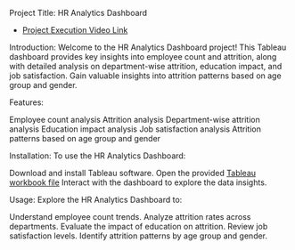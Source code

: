 Project Title: HR Analytics Dashboard

- [Project Execution Video Link](https://drive.google.com/drive/folders/10lcUDt8R3jA9TWP9OG1yCJfckbJTe4F1)

Introduction: Welcome to the HR Analytics Dashboard project! This Tableau dashboard provides key insights into employee count and attrition, along with detailed analysis on department-wise attrition, education impact, and job satisfaction. Gain valuable insights into attrition patterns based on age group and gender.

Features:

Employee count analysis
Attrition analysis
Department-wise attrition analysis
Education impact analysis
Job satisfaction analysis
Attrition patterns based on age group and gender

Installation: To use the HR Analytics Dashboard:

Download and install Tableau software.
Open the provided [Tableau workbook file](https://drive.google.com/drive/folders/10lcUDt8R3jA9TWP9OG1yCJfckbJTe4F1)
Interact with the dashboard to explore the data insights.

Usage: Explore the HR Analytics Dashboard to:

Understand employee count trends.
Analyze attrition rates across departments.
Evaluate the impact of education on attrition.
Review job satisfaction levels.
Identify attrition patterns by age group and gender. 
